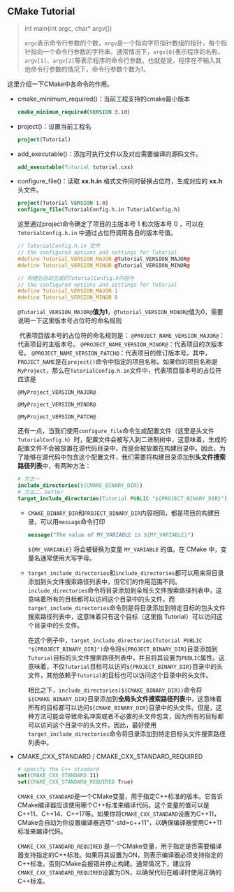 ## CMake Tutorial

> int main(int argc, char* argv[]) 
>
> `argc`表示命令行参数的个数，`argv`是一个指向字符指针数组的指针，每个指针指向一个命令行参数的字符串。通常情况下，`argv[0]`表示程序的名称，`argv[1]`、`argv[2]`等表示程序的命令行参数。也就是说，程序在不输入其他命令行参数的情况下，命令行参数个数为1。

这里介绍一下CMake中各命令的作用。

* cmake_minimum_required()：当前工程支持的cmake最小版本

  ```cmake
  cmake_minimum_required(VERSION 3.10)
  ```

* project()：设置当前工程名

  ```cmake
  project(Tutorial)
  ```

* add_executable()：添加可执行文件以及对应需要编译的源码文件。

  ```cmake
  add_executable(Tutorial tutorial.cxx)
  ```

* configure_file()：读取 **xx.h.in** 格式文件同时替换占位符，生成对应的 **xx.h** 头文件。

  ```cmake
  project(Tutorial VERSION 1.0)
  configure_file(TutorialConfig.h.in TutorialConfig.h)
  ```

  这里通过project命令确定了项目的主版本号 1 和次版本号 0 ，可以在` TotorialConfig.h.in` 中通过占位符调用各自的版本号值。

  ```c++
  // TotorialConfig.h.in 文件
  // the configured options and settings for Tutorial
  #define Tutorial_VERSION_MAJOR @Tutorial_VERSION_MAJOR@
  #define Tutorial_VERSION_MINOR @Tutorial_VERSION_MINOR@
  
  // 构建后自动生成的TotorialConfig.h内容为
  // the configured options and settings for Tutorial
  #define Tutorial_VERSION_MAJOR 1
  #define Tutorial_VERSION_MINOR 0
  ```
  
  `@Tutorial_VERSION_MAJOR@`**值为1**，`@Tutorial_VERSION_MINOR@`值为0，需要说明一下这里版本号占位符的命名规则
  
  ​		代表项目版本号的占位符的命名规则是： `@PROJECT_NAME_VERSION_MAJOR@`：代表项目的主版本号。 `@PROJECT_NAME_VERSION_MINOR@`：代表项目的次版本号。 `@PROJECT_NAME_VERSION_PATCH@`：代表项目的修订版本号。其中，`PROJECT_NAME`是在`project()`命令中指定的项目名称。如果你的项目名称是`MyProject`，那么在`TutorialConfig.h.in`文件中，代表项目版本号的占位符应该是
  
  `@MyProject_VERSION_MAJOR@`
  
  `@MyProject_VERSION_MINOR@`
  
  `@MyProject_VERSION_PATCH@`
  
  还有一点，当我们使用`configure_file`命令生成配置文件（这里是头文件 `TutorialConfig.h`）时，配置文件会被写入到二进制树中，这意味着，生成的配置文件不会被放置在源代码目录中，而是会被放置在构建目录中。因此，为了能够在源代码中包含这个配置文件，我们需要将构建目录添加到**头文件搜索路径列表**中，有两种方法：
  
  ```cmake
  # 方法一
  include_directories(${CMAKE_BINARY_DIR})
  # 方法二，better
  target_include_directories(Tutorial PUBLIC "${PROJECT_BINARY_DIR}")
  ```
  
  * `CMAKE_BINARY_DIR`和`PROJECT_BINARY_DIR`内容相同，都是项目的构建目录，可以用`message`命令打印
  
    ```cmake
    message("The value of MY_VARIABLE is ${MY_VARIABLE}")
    ```
  
    `${MY_VARIABLE}` 将会被替换为变量 `MY_VARIABLE` 的值。在 CMake 中，变量名通常使用大写字母。
  
  * `target_include_directories`和`include_directories`都可以用来将目录添加到头文件搜索路径列表中，但它们的作用范围不同。`include_directories`命令将目录添加到全局头文件搜索路径列表中，这意味着所有的目标都可以访问这个目录中的头文件。而`target_include_directories`命令则是将目录添加到特定目标的包头文件搜索路径列表中，这意味着只有这个目标（这里指 Tutorial）可以访问这个目录中的头文件。
  
    在这个例子中，`target_include_directories(Tutorial PUBLIC "${PROJECT_BINARY_DIR}")`命令将`${PROJECT_BINARY_DIR}`目录添加到`Tutorial`目标的头文件搜索路径列表中，并且将其设置为`PUBLIC`属性。这意味着，不仅`Tutorial`目标可以访问`${PROJECT_BINARY_DIR}`目录中的头文件，其他依赖于`Tutorial`的目标也可以访问这个目录中的头文件。
  
    相比之下，`include_directories(${CMAKE_BINARY_DIR})`命令将`${CMAKE_BINARY_DIR}`目录添加到**全局头文件搜索路径列表**中，这意味着所有的目标都可以访问`${CMAKE_BINARY_DIR}`目录中的头文件。但是，这种方法可能会导致命名冲突或者不必要的头文件包含，因为所有的目标都可以访问这个目录中的头文件。因此，最好使用`target_include_directories`命令将目录添加到特定目标头文件搜索路径列表中。
  
* CMAKE_CXX_STANDARD / CMAKE_CXX_STANDARD_REQUIRED

  ```cmake
  # specify the C++ standard
  set(CMAKE_CXX_STANDARD 11)
  set(CMAKE_CXX_STANDARD_REQUIRED True)
  ```

  `CMAKE_CXX_STANDARD`是一个CMake变量，用于指定C++标准的版本。它告诉CMake编译器应该使用哪个C++标准来编译代码。这个变量的值可以是C++11、C++14、C++17等。如果你将`CMAKE_CXX_STANDARD`设置为C++11，CMake会自动为你设置编译器选项“-std=c++11”，以确保编译器使用C++11标准来编译代码。

  `CMAKE_CXX_STANDARD_REQUIRED` 是一个CMake变量，用于指定是否需要编译器支持指定的C++标准。如果将其设置为ON，则表示编译器必须支持指定的C++标准，否则CMake会报错并停止构建。通常情况下，建议将`CMAKE_CXX_STANDARD_REQUIRED`设置为ON，以确保代码在编译时使用正确的C++标准。

  

